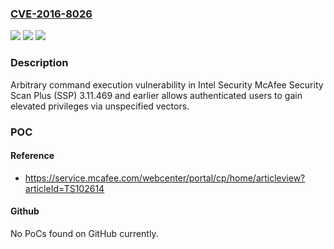 ### [CVE-2016-8026](https://cve.mitre.org/cgi-bin/cvename.cgi?name=CVE-2016-8026)
![](https://img.shields.io/static/v1?label=Product&message=McAfee%20Security%20Scan%20Plus%20(SSP)&color=blue)
![](https://img.shields.io/static/v1?label=Version&message=3.11.469%20and%20earlier%20&color=brightgreen)
![](https://img.shields.io/static/v1?label=Vulnerability&message=Arbitrary%20command%20execution%20vulnerability&color=brightgreen)

### Description

Arbitrary command execution vulnerability in Intel Security McAfee Security Scan Plus (SSP) 3.11.469 and earlier allows authenticated users to gain elevated privileges via unspecified vectors.

### POC

#### Reference
- https://service.mcafee.com/webcenter/portal/cp/home/articleview?articleId=TS102614

#### Github
No PoCs found on GitHub currently.

